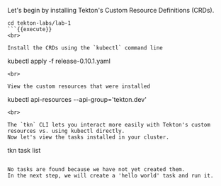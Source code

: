 Let's begin by installing Tekton's Custom Resource Definitions (CRDs). 

```
cd tekton-labs/lab-1
```{{execute}}
<br>

Install the CRDs using the `kubectl` command line
```
kubectl apply -f release-0.10.1.yaml
```{{execute}}
<br>

View the custom resources that were installed
```
kubectl api-resources --api-group='tekton.dev'
```{{execute}}
<br>

The `tkn` CLI lets you interact more easily with Tekton's custom resources vs. using kubectl directly.
Now let's view the tasks installed in your cluster.
```
tkn task list
```{{execute}}

No tasks are found because we have not yet created them. 
In the next step, we will create a 'hello world' task and run it.

